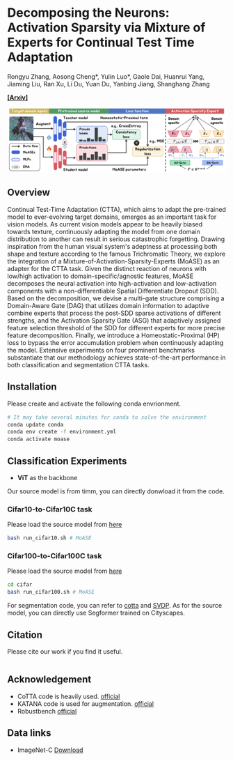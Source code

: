 # Decomposing the Neurons: Activation Sparsity via Mixture of Experts for Continual Test Time Adaptation

Rongyu Zhang, Aosong Cheng*, Yulin Luo*, Gaole Dai, Huanrui Yang, Jiaming Liu, Ran Xu, Li Du, Yuan Du, Yanbing Jiang, Shanghang Zhang 

[**[Arxiv]**](https://arxiv.org/abs/2306.04344)

<img src="MoASE.png"/>

## Overview

Continual Test-Time Adaptation (CTTA), which aims to adapt the pre-trained model to ever-evolving target domains, emerges as an important task for vision models. As current vision models appear to be heavily biased towards texture, continuously adapting the model from one domain distribution to another can result in serious catastrophic forgetting. Drawing inspiration from the human visual system's adeptness at processing both shape and texture according to the famous Trichromatic Theory, we explore the integration of a Mixture-of-Activation-Sparsity-Experts (MoASE) as an adapter for the CTTA task. Given the distinct reaction of neurons with low/high activation to domain-specific/agnostic features, MoASE decomposes the neural activation into high-activation and low-activation components with a non-differentiable Spatial Differentiate Dropout (SDD). Based on the decomposition, we devise a multi-gate structure comprising a Domain-Aware Gate (DAG) that utilizes domain information to adaptive combine experts that process the post-SDD sparse activations of different strengths, and the Activation Sparsity Gate (ASG) that adaptively assigned feature selection threshold of the SDD for different experts for more precise feature decomposition. Finally, we introduce a Homeostatic-Proximal (HP) loss to bypass the error accumulation problem when continuously adapting the model. Extensive experiments on four prominent benchmarks substantiate that our methodology achieves state-of-the-art performance in both classification and segmentation CTTA tasks.



## Installation

Please create and activate the following conda envrionment. 
```bash
# It may take several minutes for conda to solve the environment
conda update conda
conda env create -f environment.yml
conda activate moase 
```

## Classification Experiments

* **ViT** as the backbone

Our source model is from timm, you can directly donwload it from the code.


### Cifar10-to-Cifar10C task 
Please load the source model from [here](https://drive.google.com/file/d/1pAoz4Wwos74DjWPQ5d-6ntyjQkmp9FPE/view?usp=sharing)

```bash
bash run_cifar10.sh # MoASE
```

### Cifar100-to-Cifar100C task 
Please load the source model from [here](https://drive.google.com/file/d/1yRekkpkIdwX_LFsOh4Ba9ndaECnY-UC-/view?usp=sharing)

```bash
cd cifar
bash run_cifar100.sh # MoASE
```

For segmentation code, you can refer to [cotta](https://github.com/qinenergy/cotta) and [SVDP](https://github.com/Anonymous-012/SVDP). As for the source model, you can directly use Segformer trained on Cityscapes.
## Citation
Please cite our work if you find it useful.
```bibtex

```

## Acknowledgement 
+ CoTTA code is heavily used. [official](https://github.com/qinenergy/cotta) 
+ KATANA code is used for augmentation. [official](https://github.com/giladcohen/KATANA) 
+ Robustbench [official](https://github.com/RobustBench/robustbench) 

## Data links
+ ImageNet-C [Download](https://zenodo.org/record/2235448#.Yj2RO_co_mF)

